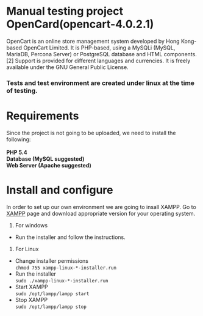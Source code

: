 # Manual testing project OpenCard(opencart-4.0.2.1)
OpenCart is an online store management system developed by Hong Kong-based OpenCart Limited. It is PHP-based, using a MySQLi (MySQL, MariaDB, Percona Server) or PostgreSQL database and HTML components.[2] Support is provided for different languages and currencies. It is freely available under the GNU General Public License.


### Tests and test environment are created under linux at the time of testing.


# Requirements
Since the project is not going to be uploaded, we need to install the following:<br>
<br>
**PHP 5.4**<br>
**Database (MySQL suggested)**<br>
**Web Server (Apache suggested)**<br>


# Install and configure

In order to set up our own environment we are going to insall XAMPP. Go to [XAMPP](https://www.apachefriends.org) page and download appropriate version for your operating system.
1. For windows<br>
  * Run the installer and follow the instructions.

1. For Linux<br>
  * Change installer permissions<br>
    `chmod 755 xampp-linux-*-installer.run`<br>
  * Run the installer<br>
    `sudo ./xampp-linux-*-installer.run`<br>
  * Start XAMPP<br>
    `sudo /opt/lampp/lampp start`<br>
  * Stop XAMPP<br>
    `sudo /opt/lampp/lampp stop`<br>
